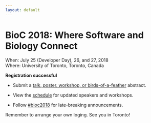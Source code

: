 ```yaml
---
layout: default
---
```

# BioC 2018: Where Software and Biology Connect

When: July 25 (Developer Day), 26, and 27, 2018 <br />
Where: University of Toronto, Toronto, Canada

**Registration successful**

- Submit a [talk, poster, workshop, or birds-of-a-feather][2] abstract.

- View the [schedule][1] for updated speakers and workshops.

- Follow [#bioc2018][2] for late-breaking announcements.

Remember to arrange your own loging. See you in Toronto!

[1]: ./schedule
[2]: ./call-for-abstracts
[3]: https://twitter.com/search?q=%23bioc2018&src=typd&lang=en
